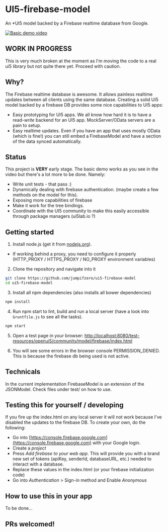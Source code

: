 # UI5-firebase-model

An *UI5 model backed by a Firebase realtime database from Google.

[![Basic demo video](https://img.youtube.com/vi/MsanBYsAeR4/0.jpg)](https://www.youtube.com/watch?v=MsanBYsAeR4)

## WORK IN PROGRESS

This is very much broken at the moment as I'm moving the code to a real ui5 library but not quite there yet.
Proceed with caution.

## Why?

The Firebase realtime database is awesome. It allows painless realtime updates between all clients using the same database.
Creating a solid UI5 model backed by a firebase DB provides some nice capabilities to UI5 apps:
 - Easy prototyping for UI5 apps. We all know how hard it is to have a read-_write_ backend for an UI5 app. MockServer/OData servers are a pain to setup.
 - Easy realtime updates. Even if you have an app that uses mostly OData (which is fine!) you can still embed a FirebaseModel and have a section of the data synced automatically.
 
## Status

This project is **VERY** early stage. The basic demo works as you see in the video but there's a lot more to be done. Namely:
 - Write unit tests - that pass :)
 - Dynamically dealing with firebase authentication. (maybe create a few methods on the model for this).
 - Exposing more capabilities of firebase
 - Make it work for the tree bindings.
 - Coordinate with the UI5 community to make this easily accessible through package managers (ui5lab.io ?)
 

## Getting started

1. Install node.js (get it from [nodejs.org](http://nodejs.org/)).
 * If working behind a proxy, you need to configure it properly (HTTP_PROXY / HTTPS_PROXY / NO_PROXY environment variables)

2. Clone the repository and navigate into it
```sh
git clone https://github.com/jumpifzero/ui5-firebase-model
cd ui5-firebase-model
```
3. Install all npm dependencies (also installs all bower dependencies)
```sh
npm install
```

4. Run npm start to lint, build and run a local server (have a look into `Gruntfile.js` to see all the tasks).
```sh
npm start
```

5. Open a test page in your browser: [http://localhost:8080/test-resources/openui5/community/model/firebase/index.html](http://localhost:8080/test-resources/openui5/community/model/firebase/index.html)

6. You will see some errors in the browser console PERMISSION_DENIED. This is because the firebase db being used is not active.

## Technicals

In the current implementation FirebaseModel is an extension of the JSONModel. 
Check files under test/ on how to use.

## Testing this for yourself / developing
If you fire up the index.html on any local server it will not work because I've disabled the updates to the firebase DB. To create your own, do the following:
 - Go into [https://console.firebase.google.com](https://console.firebase.google.com) with your Google login.
 - Create a _project_
 - Press _Add firebase to your web app_. This will provide you with a brand new set of tokens (apiKey, senderId, databaseURL, etc.) needed to interact with a database.
 - Replace these values in the index.html (or your firebase initialization code)
 - Go into _Authentication_ > Sign-in method and Enable _Anonymous_
 

## How to use this in your app

To be done...


## PRs welcomed!
